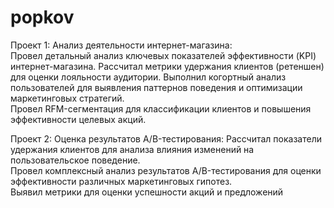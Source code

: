 # popkov
Проект 1: Анализ деятельности интернет-магазина:  
Провел детальный анализ ключевых показателей эффективности (KPI) интернет-магазина.
Рассчитал метрики удержания клиентов (ретеншен) для оценки лояльности аудитории. 
Выполнил когортный анализ пользователей для выявления паттернов поведения и оптимизации маркетинговых стратегий.  
Провел RFM-сегментация для классификации клиентов и повышения эффективности целевых акций.  

Проект 2: Оценка результатов A/B-тестирования: 
Рассчитал показатели удержания клиентов для анализа влияния изменений на пользовательское поведение.  
Провел комплексный анализ результатов A/B-тестирования для оценки эффективности различных маркетинговых гипотез.  
Выявил метрики для оценки успешности акций и предложений 

